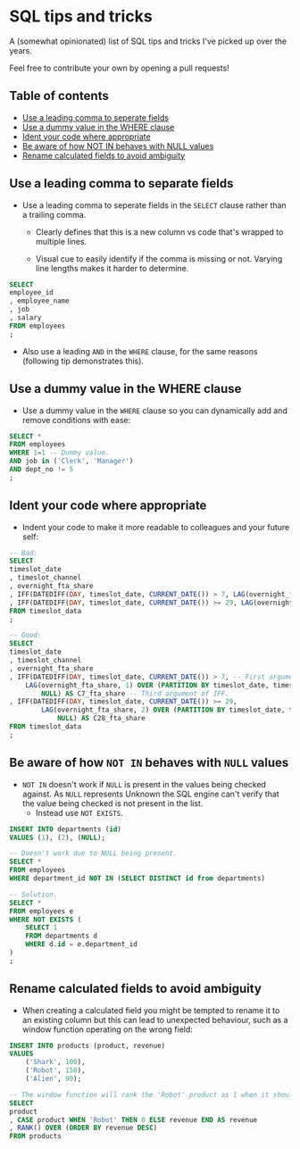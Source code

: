 # SQL tips and tricks

A (somewhat opinionated) list of SQL tips and tricks I've picked up over the years.

Feel free to contribute your own by opening a pull requests!

## Table of contents

- [Use a leading comma to seperate fields](#use-a-leading-comma-to-separate-fields)
- [Use a dummy value in the WHERE clause](#use-a-dummy-value-in-the-where-clause)
- [Ident your code where appropriate](#ident-your-code-where-appropriate)
- [Be aware of how NOT IN behaves with NULL values](#be-aware-of-how-not-in-behaves-with-null-values)
- [Rename calculated fields to avoid ambiguity](#rename-calculated-fields-to-avoiding-ambiguity)

## Use a leading comma to separate fields

- Use a leading comma to seperate fields in the `SELECT` clause rather than a trailing comma.

    - Clearly defines that this is a new column vs code that's wrapped to multiple lines.
    
    - Visual cue to easily identify if the comma is missing or not. Varying line lengths makes it harder to determine.
 
```SQL
SELECT
employee_id
, employee_name
, job
, salary
FROM employees
;
```

- Also use a leading `AND` in the `WHERE` clause, for the same reasons (following tip demonstrates this). 

## **Use a dummy value in the WHERE clause**
- Use a dummy value in the `WHERE` clause so you can dynamically add and remove conditions with ease:
```SQL
SELECT *
FROM employees
WHERE 1=1 -- Dummy value.
AND job in ('Clerk', 'Manager')
AND dept_no != 5
;
```

## Ident your code where appropriate
- Indent your code to make it more readable to colleagues and your future self:
``` SQL
-- Bad:
SELECT 
timeslot_date
, timeslot_channel 
, overnight_fta_share
, IFF(DATEDIFF(DAY, timeslot_date, CURRENT_DATE()) > 7, LAG(overnight_fta_share, 1) OVER (PARTITION BY timeslot_date, timeslot_channel ORDER BY timeslot_activity), NULL) AS C7_fta_share
, IFF(DATEDIFF(DAY, timeslot_date, CURRENT_DATE()) >= 29, LAG(overnight_fta_share, 2) OVER (PARTITION BY timeslot_date, timeslot_channel ORDER BY timeslot_activity), NULL) AS C28_fta_share
FROM timeslot_data
;

-- Good:
SELECT 
timeslot_date
, timeslot_channel 
, overnight_fta_share
, IFF(DATEDIFF(DAY, timeslot_date, CURRENT_DATE()) > 7, -- First argument of IFF.
	LAG(overnight_fta_share, 1) OVER (PARTITION BY timeslot_date, timeslot_channel ORDER BY timeslot_activity), -- Second argument of IFF.
		NULL) AS C7_fta_share -- Third argument of IFF.
, IFF(DATEDIFF(DAY, timeslot_date, CURRENT_DATE()) >= 29, 
		LAG(overnight_fta_share, 2) OVER (PARTITION BY timeslot_date, timeslot_channel ORDER BY timeslot_activity), 
			NULL) AS C28_fta_share
FROM timeslot_data
;
```

## Be aware of how `NOT IN` behaves with `NULL` values

- `NOT IN` doesn't work if `NULL` is present in the values being checked against. As `NULL` represents Unknown the SQL engine can't verify that the value being checked is not present in the list.
  - Instead use `NOT EXISTS`.

``` SQL
INSERT INTO departments (id)
VALUES (1), (2), (NULL);

-- Doesn't work due to NULL being present.
SELECT * 
FROM employees 
WHERE department_id NOT IN (SELECT DISTINCT id from departments)

-- Solution.
SELECT * 
FROM employees e
WHERE NOT EXISTS (
    SELECT 1 
    FROM departments d 
    WHERE d.id = e.department_id
)
;
```

## Rename calculated fields to avoid ambiguity 

- When creating a calculated field you might be tempted to rename it to an
existing column but this can lead to unexpected behaviour, such as a 
window function operating on the wrong field:

```SQL
INSERT INTO products (product, revenue)
VALUES 
    ('Shark', 100),
    ('Robot', 150),
    ('Alien', 90);

-- The window function will rank the 'Robot' product as 1 when it should be 3
SELECT 
product
, CASE product WHEN 'Robot' THEN 0 ELSE revenue END AS revenue
, RANK() OVER (ORDER BY revenue DESC)
FROM products 
```
